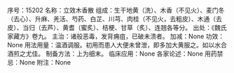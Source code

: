 序号：15202
名称：立效木香散
组成：生干地黄（洗）、木香（不见火）、麦门冬（去心）、升麻、羌活、芍药、白芷、川芎、肉桂（不见火，去粗皮）、木通（去皮）、当归（去芦）、黄耆（蜜炙）、桔梗、甘草（炙）、连翘各等分。
出处：《魏氏家藏方》卷九。
主治：诸般恶毒，发背痈疽，已破未溃者。
加减：None
功效：None
用法用量：温酒调服。初用而患人大便未曾泄，即多加大黄服之。如以水合酒煎之尤佳。
制备方法：上为细末。
临床应用：None
各家论述：None
用药禁忌：None
附注：None
